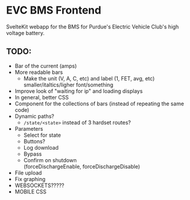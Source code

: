 # EVC BMS Frontend

SvelteKit webapp for the BMS for Purdue's Electric Vehicle Club's high voltage battery.

## TODO:

- Bar of the current (amps)
- More readable bars
	- Make the unit (V, A, C, etc) and label (1, FET, avg, etc) smaller/italtics/ligher font/something
- Improve look of "waiting for ip" and loading displays
- In general, better CSS
- Component for the collections of bars (instead of repeating the same code)
- Dynamic paths?
	- `/state/<state>` instead of 3 hardset routes?
- Parameters
	- Select for state
	- Buttons?
	- Log download
	- Bypass
	- Confirm on shutdown (forceDischargeEnable, forceDischargeDisable)
- File upload
- Fix graphing
- WEBSOCKETS?????
- MOBILE CSS